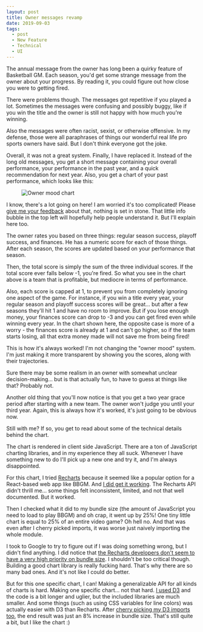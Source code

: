 ```yaml
---
layout: post
title: Owner messages revamp
date: 2019-09-03
tags:
  - post
  - New Feature
  - Technical
  - UI
---
```


The annual message from the owner has long been a quirky feature of Basketball GM. Each season, you'd get some strange message from the owner about your progress. By reading it, you could figure out how close you were to getting fired.

There were problems though. The messages got repetitive if you played a lot. Sometimes the messages were confusing and possibly buggy, like if you win the title and the owner is still not happy with how much you're winning.

Also the messages were often racist, sexist, or otherwise offensive. In my defense, those were all paraphrases of things our wonderful real life pro sports owners have said. But I don't think everyone got the joke.

Overall, it was not a great system. Finally, I have replaced it. Instead of the long old messages, you get a short message containing your overall performance, your performance in the past year, and a quick recommendation for next year. Also, you get a chart of your past performance, which looks like this:

<!--more-->

<figure><img src="/files/owner-mood-chart.png" alt="Owner mood chart" class="img-fluid"></figure>

I know, there's a lot going on here! I am worried it's too complicated! Please [give me your feedback](/contact/) about that, nothing is set in stone. That little info bubble in the top left will hopefully help people understand it. But I'll explain here too.

The owner rates you based on three things: regular season success, playoff success, and finances. He has a numeric score for each of those things. After each season, the scores are updated based on your performance that season.

Then, the total score is simply the sum of the three individual scores. If the total score ever falls below -1, you're fired. So what you see in the chart above is a team that is profitable, but mediocre in terms of performance.

Also, each score is capped at 1, to prevent you from completely ignoring one aspect of the game. For instance, if you win a title every year, your regular season and playoff success scores will be great... but after a few seasons they'll hit 1 and have no room to improve. But if you lose enough money, your finances score can drop to -3 and you can get fired even while winning every year. In the chart shown here, the opposite case is more of a worry - the finances score is already at 1 and can't go higher, so if the team starts losing, all that extra money made will not save me from being fired!

This is how it's always worked! I'm not changing the "owner mood" system. I'm just making it more transparent by showing you the scores, along with their trajectories.

Sure there may be some realism in an owner with somewhat unclear decision-making... but is that actually fun, to have to guess at things like that? Probably not.

Another old thing that you'll now notice is that you get a two year grace period after starting with a new team. The owner won't judge you until your third year. Again, this is always how it's worked, it's just going to be obvious now.

Still with me? If so, you get to read about some of the technical details behind the chart.

The chart is rendered in client side JavaScript. There are a ton of JavaScript charting libraries, and in my experience they all suck. Whenever I have something new to do I'll pick up a new one and try it, and I'm always disappointed.

For this chart, I tried [Recharts](http://recharts.org/) because it seemed like a popular option for a React-based web app like BBGM. And [I did get it working](https://github.com/zengm-games/zengm/commit/b684d67a772a4826e45444d10d8b5eee892ae67c). The Recharts API didn't thrill me... some things felt inconsistent, limited, and not that well documented. But it worked.

Then I checked what it did to my bundle size (the amount of JavaScript you need to load to play BBGM) and oh crap, it went up by 25%! One tiny little chart is equal to 25% of an entire video game? Oh hell no. And that was even after I cherry picked imports, it was worse just naively importing the whole module.

I took to Google to try to figure out if I was doing something wrong, but I didn't find anything. I did notice that [the Recharts developers don't seem to have a very high priority on bundle size](https://github.com/recharts/recharts/pull/1414). I shouldn't be too critical though. Building a good chart library is really fucking hard. That's why there are so many bad ones. And it's not like I could do better.

But for this one specific chart, I can! Making a generalizable API for all kinds of charts is hard. Making one specific chart... not that hard. [I used D3](https://github.com/zengm-games/zengm/commit/a33baadbdf317f9a74f66aa4abda969a4382ba56) and the code is a bit longer and uglier, but the included libraries are much smaller. And some things (such as using CSS variables for line colors) was actually easier with D3 than Recharts. After [cherry picking my D3 imports too](https://github.com/zengm-games/zengm/commit/cf1dccf4076acc3426b0bcd9e58281e224db303a), the end result was just an 8% increase in bundle size. That's still quite a bit, but I like the chart :)

